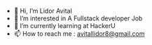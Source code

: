 - 👋 Hi, I’m Lidor Avital
- 👀 I’m interested in A Fullstack developer Job
- 🌱 I’m currently learning at HackerU 
- 📫 How to reach me : avitallidor8@gmail.com

<!---
AvitalLidor/AvitalLidor is a ✨ special ✨ repository because its `README.md` (this file) appears on your GitHub profile.
You can click the Preview link to take a look at your changes.
--->

